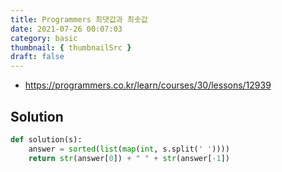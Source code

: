 ```yaml
---
title: Programmers 최댓값과 최솟값
date: 2021-07-26 00:07:03
category: basic
thumbnail: { thumbnailSrc }
draft: false
---
```


- https://programmers.co.kr/learn/courses/30/lessons/12939

## Solution

```py
def solution(s):
    answer = sorted(list(map(int, s.split(' '))))
    return str(answer[0]) + " " + str(answer[-1])
```
